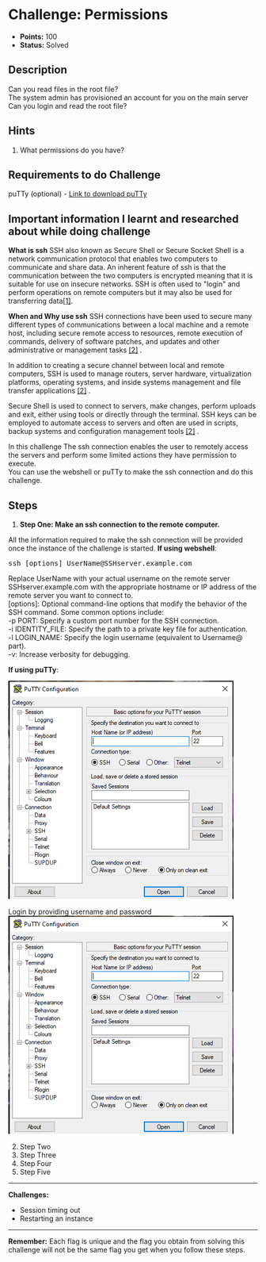 # Challenge: Permissions

- **Points:** 100
- **Status:** Solved

## Description
Can you read files in the root file?  
The system admin has provisioned an account for you on the main server  
Can you login and read the root file?  

## Hints
1. What permissions do you have?

## Requirements to do Challenge
puTTy (optional) - [Link to download puTTy](https://www.chiark.greenend.org.uk/~sgtatham/putty/latest.html)


## Important information I learnt and researched about while doing challenge
**What is ssh** 
SSH also known as Secure Shell or Secure Socket Shell is a network communication protocol that enables two  computers to communicate and share data. An inherent feature of ssh is that the communication between the two  computers is encrypted meaning that it is suitable for use on insecure networks. SSH is often used to "login"  and perform operations on remote computers but it may also be used for transferring data[[1]](https://www.ucl.ac.uk/isd/what-ssh-and-how-do-i-use-it).

**When and Why use ssh**
SSH connections have been used to secure many different types of communications between a local machine and a  remote host, including secure remote access to resources, remote execution of commands, delivery of software   patches, and updates and other administrative or management tasks [[2]](https://www.techtarget.com/searchsecurity/definition/Secure-Shell) .

In addition to creating a secure channel between local and remote computers, SSH is used to manage routers,   server hardware, virtualization platforms, operating systems, and inside systems management and file transfer applications [[2]](https://www.techtarget.com/searchsecurity/definition/Secure-Shell) .

Secure Shell is used to connect to servers, make changes, perform uploads and exit, either using tools or  directly through the terminal. SSH keys can be employed to automate access to servers and often are used in   scripts, backup systems and configuration management tools [[2]](https://www.techtarget.com/searchsecurity/definition/Secure-Shell) .

In this challenge The ssh connection enables the user to remotely access the servers and perform some limited  actions they have permission to execute.  
You can use the webshell or puTTy to make the ssh connection and do this challenge.  

## Steps
1. **Step One: Make an ssh connection to the remote computer.**

All the information required to make the ssh connection will be provided once the instance of the challenge is started.
**If using webshell**:
<pre>
ssh [options] UserName@SSHserver.example.com
</pre>
Replace UserName with your actual username on the remote server  
SSHserver.example.com with the appropriate hostname or IP address of the remote server you want to connect to.  
[options]: Optional command-line options that modify the behavior of the SSH command. Some common options include:  
-p PORT: Specify a custom port number for the SSH connection.  
-i IDENTITY_FILE: Specify the path to a private key file for authentication.  
-l LOGIN_NAME: Specify the login username (equivalent to Username@ part).  
-v: Increase verbosity for debugging.

**If using puTTy**:  

![Make an ssh connection using puTTy input Host Name or IP address and Port number](https://github.com/poni-henry/picoCTF_2023_WriteUps/blob/main/Images/putty.png)  

Login by providing username and password  
![input correct username and password](https://github.com/poni-henry/picoCTF_2023_WriteUps/blob/main/Images/putty.png)  

2. Step Two  
3. Step Three  
4. Step Four  
5. Step Five  


---

**Challenges:** 
- Session timing out
- Restarting an instance 

---

**Remember:** Each flag is unique and the flag you obtain from solving this challenge will not be the same flag you get when you follow these steps.

